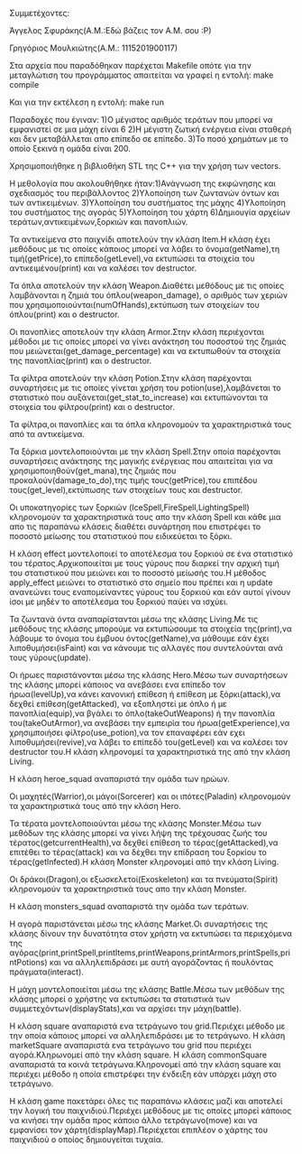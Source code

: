 Συμμετέχοντες:

Άγγελος Σφυράκης(Α.Μ.:Εδώ βάζεις τον Α.Μ. σου :Ρ)

Γρηγόριος Μουλκιώτης(Α.Μ.: 1115201900117)

Στα αρχεία που παραδόθηκαν παρέχεται Makefile οπότε για την μεταγλώτιση του προγράμματος απαιτείται να γραφεί η εντολή:
make compile

Και για την εκτέλεση η εντολή:
make run

Παραδοχές που έγιναν: 1)Ο μέγιστος αριθμός τεράτων που μπορεί να εμφανιστεί σε μια μάχη είναι 6 2)Η μέγιστη ζωτική ενέργεια είναι σταθερή και δεν μεταβάλλεται απο επίπεδο σε επίπεδο. 3)Το ποσό χρημάτων με το οποίο ξεκινά η ομάδα είναι 200.

Χρησιμοποιήθηκε η βιβλιοθήκη STL της C++ για την χρήση των vectors.

Η μεθολογία που ακολουθήθηκε ήταν:1)Ανάγνωση της εκφώνησης και σχεδιασμός του περιβάλλοντος 2)Υλοποίηση των ζωντανών όντων και των αντικειμένων. 3)Υλοποίηση του συστήματος της μάχης 4)Υλοποίηση του συστήματος της αγοράς 5)Υλοποίηση του χάρτη 6)Δημιουγία αρχείων τεράτων,αντικειμένων,ξορκιών και πανοπλιών.

Τα αντικείμενα στο παιχνίδι αποτελούν την κλάση Item.H κλάση έχει μεθόδους με τις οποίες κάποιος μπορεί να λάβει το όνομα(getName),τη τιμή(getPrice),το επίπεδο(getLevel),να εκτυπώσει τα στοιχεία του αντικειμένου(print) και να καλέσει τον destructor.

Τα όπλα αποτελούν την κλάση Weapon.Διαθέτει μεθόδους με τις οποίες λαμβάνονται η ζημιά του όπλου(weapon_damage), ο αριθμός των χεριών που χρησιμοποιούνται(numOfHands),εκτύπωση των στοιχείων του όπλου(print) και ο destructor.

Οι πανοπλίες αποτελούν την κλάση Armor.Στην κλάση περιέχονται μέθοδοι με τις οποίες μπορεί να γίνει ανάκτηση του ποσοστού της ζημιάς που μειώνεται(get_damage_percentage) και να εκτυπωθούν τα στοιχεία της πανοπλίας(print) και ο destructor.

Τα φίλτρα αποτελούν την κλάση Potion.Στην κλάση παρέχονται συναρτήσεις με τις οποίες γίνεται χρήση του potion(use),λαμβάνεται το στατιστικό που αυξάνεται(get_stat_to_increase) και εκτυπώνονται τα στοιχεία του φίλτρου(print) και ο destructor.

Τα φίλτρα,οι πανοπλίες και τα όπλα κληρονομούν τα χαρακτηριστικά τους από τα αντικείμενα.

Τα ξόρκια μοντελοποιούνται με την κλάση Spell.Στην οποία παρέχονται συναρτήσεις ανάκτησης της μαγικής ενέργειας που απαιτείται για να χρησιμοποιηθούν(get_mana),της ζημιάς που προκαλούν(damage_to_do),της τιμής τους(getPrice),του επιπέδου τους(get_level),εκτύπωσης των στοιχείων τους και destructor.

Οι υποκατηγορίες των ξορκιών (IceSpell,FireSpell,LightingSpell) κληρονομούν τα χαρακτηριστικά τους απο την κλάση Spell και κάθε μια απο τις παραπάνω κλάσεις διαθέτει συνάρτηση που επιστρέφει το ποσοστό μείωσης του στατιστικού που ειδικεύεται το ξόρκι.

Η κλάση effect μοντελοποιεί το αποτέλεσμα του ξορκιού σε ένα στατιστικό του τέρατος.Αρχικοποιείται με τους γύρους που διαρκεί την αρχική τιμή του στατιστικού που μειώνει και το ποσοστό μείωσής του.Η μέθοδος apply_effect μειώνει το στατιστικό στο σημείο που πρέπει και η update ανανεώνει τους εναπομείναντες γύρους του ξορκιού και εάν αυτοί γίνουν ίσοι με μηδέν το αποτέλεσμα του ξορκιού παύει να ισχύει.

Τα ζωντανά όντα αναπαρίστανται μέσω της κλάσης Living.Με τις μεθόδους της κλάσης μπορούμε να εκτυπώσουμε τα στοιχεία της(print),να λάβουμε το όνομα του έμβυου όντος(getName),να μάθουμε εάν έχει λιποθυμήσει(isFaint) και να κάνουμε τις αλλαγές που συντελούνται ανά τους γύρους(update).

Οι ήρωες παριστάνονται μέσω της κλάσης Hero.Μέσω των συναρτήσεων της κλάσης μπορεί κάποιος να ανεβάσει ενα επίπεδο τον ήρωα(levelUp),να κάνει κανονική επίθεση ή επίθεση με ξόρκι(attack),να δεχθεί επίθεση(getAttacked), να εξοπληστεί με όπλο ή με πανοπλία(equip),να βγάλει το όπλο(takeOutWeapons) ή την πανοπλία του(takeOutArmor),να ανεβάσει την εμπειρία του ήρωα(getExperience),να χρησιμποιήσει φίλτρο(use_potion),να τον επαναφέρει εάν εχει λιποθυμήσει(revive),να λάβει το επίπεδό του(getLevel) και να καλέσει τον destructor του.Η κλάση κληρονομεί τα χαρακτηριστικά της από την κλάση Living.

Η κλάση heroe_squad αναπαριστά την ομάδα των ηρώων.

Οι μαχητές(Warrior),οι μάγοι(Sorcerer) και οι ιπότες(Paladin) κληρονομούν τα χαρακτηριστικά τους από την κλάση Ηero.

Τα τέρατα μοντελοποιούνται μέσω της κλάσης Monster.Μέσω των μεθόδων της κλάσης μπορεί να γίνει λήψη της τρέχουσας ζωής του τέρατος(getcurrentHealth),να δεχθεί επίθεση το τέρας(getAttacked),να επιτέθει το τέρας(attack) και να δέχθει την επίδραση του ξορκίου το τέρας(getInfected).Η κλάση Monster κληρονομεί από την κλάση Living.

Οι δράκοι(Dragon),οι εξωσκελετοί(Exoskeleton) και τα πνεύματα(Spirit) κληρονομούν τα χαρακτηριστικά τους απο την κλάση Monster.

Η κλάση monsters_squad αναπαριστά την ομάδα των τεράτων.

Η αγορά παριστάνεται μέσω της κλάσης Market.Οι συναρτήσεις της κλάσης δίνουν την δυνατότητα στον χρήστη να εκτυπώσει τα περιεχόμενα της αγόρας(print,printSpell,printItems,printWeapons,printArmors,printSpells,printPotions) και να αλληλεπιδράσει με αυτή αγοράζοντας ή πουλόντας πράγματα(interact).

Η μάχη μοντελοποιείται μέσω της κλάσης Battle.Μέσω των μεθόδων της κλάσης μπορεί ο χρήστης να εκτυπώσει τα στατιστικά των συμμετεχόντων(displayStats),και να αρχίσει την μάχη(battle).

Η κλάση square αναπαριστά ενα τετράγωνο του grid.Περιέχει μέθοδο με την οποία κάποιος μπορεί να αλληλεπιδράσει με το τετράγωνο. 
Η κλάση marketSquare αναπαριστά ενα τετράγωνο του grid που περιέχει αγορά.Κληρωνομεί από την κλάση square.
Η κλάση commonSquare αναπαριστά τα κοινά τετράγωνα.Κληρονομεί από την κλάση square και περιέχει μέθοδο η οποία επιστρέφει την ένδειξη εάν υπάρχει μάχη στο τετράγωνο.

Η κλάση game πακετάρει όλες τις παραπάνω κλάσεις μαζί και αποτελεί την λογική του παιχνιδιού.Περιέχει μεθόδους με τις οποίες μπορεί κάποιος να κινήσει την ομάδα προς κάποιο άλλο τετράγωνο(move) και να εμφανίσει τον χάρτη(displayMap).Περιέχεται επιπλέον ο χάρτης του παιχνιδιού ο οποίος δημιουγείται τυχαία.
